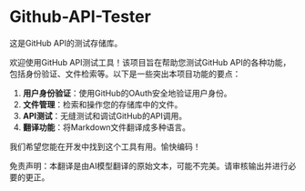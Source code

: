 # Github-API-Tester

这是GitHub API的测试存储库。

欢迎使用GitHub API测试工具！该项目旨在帮助您测试GitHub API的各种功能，包括身份验证、文件检索等。以下是一些突出本项目功能的要点：

1. **用户身份验证**：使用GitHub的OAuth安全地验证用户身份。
3. **文件管理**：检索和操作您的存储库中的文件。
4. **API测试**：无缝测试和调试GitHub的API调用。
5. **翻译功能**：将Markdown文件翻译成多种语言。

我们希望您能在开发中找到这个工具有用。愉快编码！


免责声明：本翻译是由AI模型翻译的原始文本，可能不完美。请审核输出并进行必要的更正。